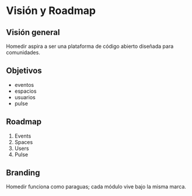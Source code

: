 # Visión y Roadmap

## Visión general
Homedir aspira a ser una plataforma de código abierto diseñada para comunidades.

## Objetivos
- eventos
- espacios
- usuarios
- pulse

## Roadmap
1. Events
2. Spaces
3. Users
4. Pulse

## Branding
Homedir funciona como paraguas; cada módulo vive bajo la misma marca.
